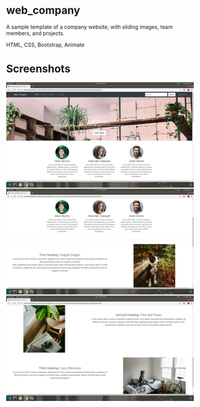 # web_company

A sample template of a company website, with sliding images, team members, and projects.

HTML, CSS, Bootstrap, Animate


# Screenshots

!["Screenshot of URLs page"](https://github.com/rjblee/web_company/blob/master/images/Screenshot%201.png?raw=true)
!["Screenshot of URLs page"](https://github.com/rjblee/web_company/blob/master/images/Screenshot%202.png?raw=true)
!["Screenshot of URLs page"](https://github.com/rjblee/web_company/blob/master/images/Screenshot%203.png?raw=true)

